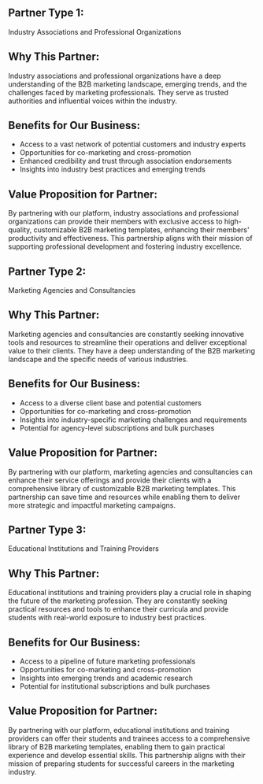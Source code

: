 ## Partner Type 1:
Industry Associations and Professional Organizations

## Why This Partner:
Industry associations and professional organizations have a deep understanding of the B2B marketing landscape, emerging trends, and the challenges faced by marketing professionals. They serve as trusted authorities and influential voices within the industry.

## Benefits for Our Business:
- Access to a vast network of potential customers and industry experts
- Opportunities for co-marketing and cross-promotion
- Enhanced credibility and trust through association endorsements
- Insights into industry best practices and emerging trends

## Value Proposition for Partner:
By partnering with our platform, industry associations and professional organizations can provide their members with exclusive access to high-quality, customizable B2B marketing templates, enhancing their members' productivity and effectiveness. This partnership aligns with their mission of supporting professional development and fostering industry excellence.

## Partner Type 2:
Marketing Agencies and Consultancies

## Why This Partner:
Marketing agencies and consultancies are constantly seeking innovative tools and resources to streamline their operations and deliver exceptional value to their clients. They have a deep understanding of the B2B marketing landscape and the specific needs of various industries.

## Benefits for Our Business:
- Access to a diverse client base and potential customers
- Opportunities for co-marketing and cross-promotion
- Insights into industry-specific marketing challenges and requirements
- Potential for agency-level subscriptions and bulk purchases

## Value Proposition for Partner:
By partnering with our platform, marketing agencies and consultancies can enhance their service offerings and provide their clients with a comprehensive library of customizable B2B marketing templates. This partnership can save time and resources while enabling them to deliver more strategic and impactful marketing campaigns.

## Partner Type 3:
Educational Institutions and Training Providers

## Why This Partner:
Educational institutions and training providers play a crucial role in shaping the future of the marketing profession. They are constantly seeking practical resources and tools to enhance their curricula and provide students with real-world exposure to industry best practices.

## Benefits for Our Business:
- Access to a pipeline of future marketing professionals
- Opportunities for co-marketing and cross-promotion
- Insights into emerging trends and academic research
- Potential for institutional subscriptions and bulk purchases

## Value Proposition for Partner:
By partnering with our platform, educational institutions and training providers can offer their students and trainees access to a comprehensive library of B2B marketing templates, enabling them to gain practical experience and develop essential skills. This partnership aligns with their mission of preparing students for successful careers in the marketing industry.